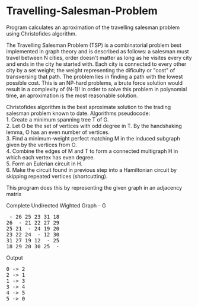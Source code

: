 # Travelling-Salesman-Problem
Program calculates an aproximation of the travelling salesman problem using Christofides algorithm.

The Travelling Salesman Problem (TSP) is a combinatorial problem best implemented in graph theory and is described as follows: a 
salesman must travel between N cities, order doesn't matter as long as he visites every city and ends in the city he started with. 
Each city is connected to every other city by a set weight; the weight representing the dificulty or "cost" of transversing that 
path. The problem lies in finding a path with the lowest possible cost. This is an NP-hard problems, a brute force solution would 
result in a complexity of (N-1)! In order to solve this problem in polynomial time, an aproximation is the most reasonable solution.

Christofides algorithm is the best aproximate solution to the trading salesman problem known to date.
Algorithms pseudocode:  
    1. Create a minimum spanning tree T of G.  
    2. Let O be the set of vertices with odd degree in T. By the handshaking lemma, O has an even number of vertices.  
    3. Find a minimum-weight perfect matching M in the induced subgraph given by the vertices from O.  
    4. Combine the edges of M and T to form a connected multigraph H in which each vertex has even degree.  
    5. Form an Eulerian circuit in H.  
    6. Make the circuit found in previous step into a Hamiltonian circuit by skipping repeated vertices (shortcutting).  
    
This program does this by representing the given graph in an adjacency matrix

Complete Undirected Wighted Graph - G  
<pre>
 - 26 25 23 31 18  
26  - 21 22 27 29  
25 21  - 24 19 20  
23 22 24  - 12 30  
31 27 19 12  - 25  
18 29 20 30 25  - 
</pre>

Output  
<pre>
0 -> 2  
2 -> 1  
1 -> 3  
3 -> 4  
4 -> 5  
5 -> 0  
</pre>
